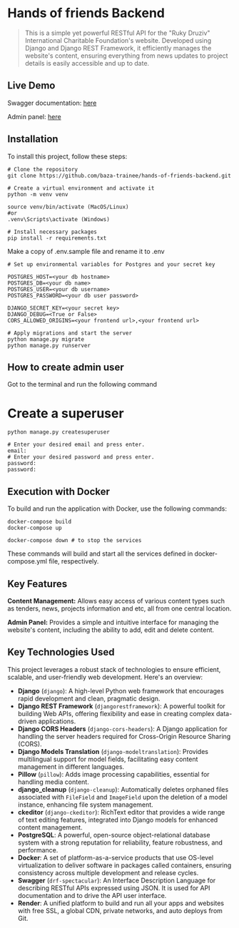 # Hands of friends Backend

> This is a simple yet powerful RESTful API for the "Ruky Druziv" International Charitable Foundation's website.
> Developed using Django and Django REST Framework, it efficiently manages the website's content, ensuring everything
> from
> news updates to project details is easily accessible and up to date.

## Live Demo

Swagger documentation: [here](https://hands-of-friends-backend.onrender.com/api/doc/swagger-ui/)

Admin panel: [here](https://hands-of-friends-backend.onrender.com/admin/)

## Installation

To install this project, follow these steps:

```shell
# Clone the repository
git clone https://github.com/baza-trainee/hands-of-friends-backend.git

# Create a virtual environment and activate it
python -m venv venv

source venv/bin/activate (MacOS/Linux)
#or
.venv\Scripts\activate (Windows)

# Install necessary packages
pip install -r requirements.txt
```

Make a copy of .env.sample file and rename it to .env

```shell
# Set up environmental variables for Postgres and your secret key

POSTGRES_HOST=<your db hostname>
POSTGRES_DB=<your db name>
POSTGRES_USER=<your db username>
POSTGRES_PASSWORD=<your db user password>

DJANGO_SECRET_KEY=<your secret key>
DJANGO_DEBUG=<True or False>
CORS_ALLOWED_ORIGINS=<your frontend url>,<your frontend url>
```

```shell
# Apply migrations and start the server
python manage.py migrate
python manage.py runserver
```
## How to create admin user
Got to the terminal and run the following command
# Create a superuser
```shell
python manage.py createsuperuser
```
```
# Enter your desired email and press enter.
email:
# Enter your desired password and press enter.
password:
password:
```

## Execution with Docker

To build and run the application with Docker, use the following commands:

```shell
docker-compose build 
docker-compose up

docker-compose down # to stop the services
```

These commands will build and start all the services defined in docker-compose.yml file, respectively.

## Key Features

**Content Management:** Allows easy access of various content types such as tenders, news, projects information and
etc, all from one central location.

**Admin Panel:** Provides a simple and intuitive interface for managing the website's content, including the ability to
add, edit and delete content.

## Key Technologies Used

This project leverages a robust stack of technologies to ensure efficient, scalable, and user-friendly web development.
Here's an overview:

- **Django** (`django`): A high-level Python web framework that encourages rapid development and clean, pragmatic
  design.
- **Django REST Framework** (`djangorestframework`): A powerful toolkit for building Web APIs, offering flexibility and
  ease in creating complex data-driven applications.
- **Django CORS Headers** (`django-cors-headers`): A Django application for handling the server headers required for
  Cross-Origin Resource Sharing (CORS).
- **Django Models Translation** (`django-modeltranslation`): Provides multilingual support for model fields,
  facilitating easy content management in different languages.
- **Pillow** (`pillow`): Adds image processing capabilities, essential for handling media content.
- **django_cleanup** (`django-cleanup`): Automatically deletes orphaned files associated with `FileField`
  and `ImageField` upon the deletion of a model instance, enhancing file system management.
- **ckeditor** (`django-ckeditor`): RichText editor that provides a wide range of text editing features, integrated into
  Django models for enhanced content management.
- **PostgreSQL**: A powerful, open-source object-relational database system with a strong reputation for reliability,
  feature robustness, and performance.
- **Docker**: A set of platform-as-a-service products that use OS-level virtualization to deliver software in packages
  called containers, ensuring consistency across multiple development and release cycles.
- **Swagger** (`drf-spectacular`): An Interface Description Language for describing RESTful APIs expressed using JSON.
  It is used for API documentation and to drive the API user interface.
- **Render**: A unified platform to build and run all your apps and websites with free SSL, a global CDN, private
  networks, and auto deploys from Git.
